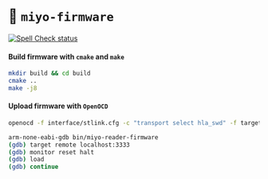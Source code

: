 :floppy_disk: `miyo-firmware`
=============================
[![Spell Check status](https://github.com/miyo-reader/miyo-firmware/actions/workflows/spell-check-task.yml/badge.svg)](https://github.com/miyo-reader/miyo-firmware/actions/workflows/spell-check-task.yml)

#### Build firmware with `cmake` and `make`
```bash
mkdir build && cd build
cmake ..
make -j8
```
#### Upload firmware with `OpenOCD`
```bash
openocd -f interface/stlink.cfg -c "transport select hla_swd" -f target/stm32l4x.cfg 
```
```bash
arm-none-eabi-gdb bin/miyo-reader-firmware 
(gdb) target remote localhost:3333
(gdb) monitor reset halt
(gdb) load
(gdb) continue
```

